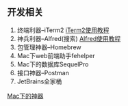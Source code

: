 ## 开发相关

1. 终端利器–iTerm2
   [iTerm2使用教程](https://www.jianshu.com/p/1fa9dc22f633)
2. 神兵利器–Alfred(搜索)
   [Alfred使用教程](https://www.jianshu.com/p/cf16b2c973e9)
3. 包管理神器–Homebrew
4. Mac下web前端助手fehelper
5. Mac下的数据库SequelPro
6. 接口神器–Postman
7. JetBrains全家桶

[Mac下的神器](https://blog.csdn.net/github_33304260/article/details/87898489)

